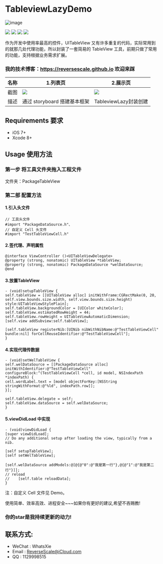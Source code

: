 # TableviewLazyDemo

![image](http://og1yl0w9z.bkt.clouddn.com/17-6-30/22248406.jpg)

![](https://img.shields.io/badge/platform-iOS-red.svg) ![](https://img.shields.io/badge/language-Objective--C-orange.svg) ![](https://img.shields.io/badge/download-381K-brightgreen.svg
) ![](https://img.shields.io/badge/license-MIT%20License-brightgreen.svg) 

作为开发中使用率最高的控件，UITableView 又有许多重复的代码，实际常用到的就那几处代理功能，所以封装了一套简易的 TableView 工具，前期只做了常用的功能，支持根据业务需求扩展。

### 我的技术博客：https://reversescale.github.io 欢迎来踩

| 名称 |1.列表页 |2.展示页 |
| ------------- | ------------- | ------------- |
| 截图 | ![](http://og1yl0w9z.bkt.clouddn.com/17-7-6/44848621.jpg) | ![](http://og1yl0w9z.bkt.clouddn.com/17-7-6/19750327.jpg) |
| 描述 | 通过 storyboard 搭建基本框架 | TableviewLazy封装创建 |


## Requirements 要求
* iOS 7+
* Xcode 8+

## Usage 使用方法
### 第一步 将工具文件夹拖入工程文件
文件夹：PackageTableView 
### 第二部 配置方法
#### 1.引入头文件
```
// 工具头文件
#import "PackageDataSource.h"、
// 自定义 Cell 头文件
#import "TestTableViewCell.h"
```
#### 2.签代理、声明属性
```
@interface ViewController ()<UITableViewDelegate>
@property (strong, nonatomic) UITableView *tableView;
@property (strong, nonatomic) PackageDataSource *welDataSource;
@end
```
#### 3.放置TableView
```
- (void)setupTableView {
self.tableView = [[UITableView alloc] initWithFrame:CGRectMake(0, 20, self.view.bounds.size.width, self.view.bounds.size.height) style:UITableViewStylePlain];
self.tableView.backgroundColor = [UIColor whiteColor];
self.tableView.estimatedRowHeight = 44;
self.tableView.rowHeight = UITableViewAutomaticDimension;
[self.view addSubview:self.tableView];

[self.tableView registerNib:[UINib nibWithNibName:@"TestTableViewCell" bundle:nil] forCellReuseIdentifier:@"TestTableViewCell"];
}
```
#### 4.实现代理传数据
```
- (void)setWelTableView {
self.welDataSource = [[PackageDataSource alloc] initWithIdentifier:@"TestTableViewCell" configureBlock:^(TestTableViewCell *cell, id model, NSIndexPath *indexPath) {
cell.wordLabel.text = [model objectForKey:[NSString stringWithFormat:@"%ld", indexPath.row]];
}];

self.tableView.delegate = self;
self.tableView.dataSource = self.welDataSource;
}
```
#### 5.viewDidLoad 中实现
```
- (void)viewDidLoad {
[super viewDidLoad];
// Do any additional setup after loading the view, typically from a nib.

[self setupTableView];
[self setWelTableView];

[self.welDataSource addModels:@[@{@"0":@"我是第一行"},@{@"1":@"我是第二行"}]];
// reload
//    [self.table reloadData];
}
```

注：自定义 Cell 文件见 Demo。

使用简单、效率高效、进程安全~~~如果你有更好的建议,希望不吝赐教!
### 你的star是我持续更新的动力!

## 联系方式:
* WeChat : WhatsXie
* Email : ReverseScale@iCloud.com
* QQ : 1129998515


